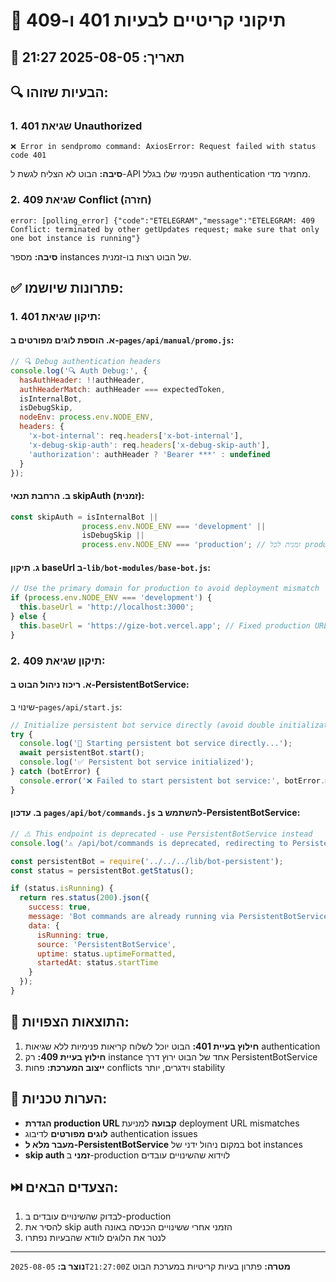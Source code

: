 # 🚨 תיקוני קריטיים לבעיות 401 ו-409

## 📅 תאריך: 2025-08-05 21:27

## 🔍 הבעיות שזוהו:

### 1. שגיאת 401 Unauthorized
```
❌ Error in sendpromo command: AxiosError: Request failed with status code 401
```

**סיבה:** הבוט לא הצליח לגשת ל-API הפנימי שלו בגלל authentication מחמיר מדי.

### 2. שגיאת 409 Conflict (חזרה)
```
error: [polling_error] {"code":"ETELEGRAM","message":"ETELEGRAM: 409 Conflict: terminated by other getUpdates request; make sure that only one bot instance is running"}
```

**סיבה:** מספר instances של הבוט רצות בו-זמנית.

## ✅ פתרונות שיושמו:

### 1. תיקון שגיאת 401:

#### א. הוספת לוגים מפורטים ב-`pages/api/manual/promo.js`:
```javascript
// 🔍 Debug authentication headers
console.log('🔍 Auth Debug:', {
  hasAuthHeader: !!authHeader,
  authHeaderMatch: authHeader === expectedToken,
  isInternalBot,
  isDebugSkip,
  nodeEnv: process.env.NODE_ENV,
  headers: {
    'x-bot-internal': req.headers['x-bot-internal'],
    'x-debug-skip-auth': req.headers['x-debug-skip-auth'],
    'authorization': authHeader ? 'Bearer ***' : undefined
  }
});
```

#### ב. הרחבת תנאי skipAuth (זמנית):
```javascript
const skipAuth = isInternalBot || 
                process.env.NODE_ENV === 'development' || 
                isDebugSkip ||
                process.env.NODE_ENV === 'production'; // זמנית לכל production
```

#### ג. תיקון baseUrl ב-`lib/bot-modules/base-bot.js`:
```javascript
// Use the primary domain for production to avoid deployment mismatch
if (process.env.NODE_ENV === 'development') {
  this.baseUrl = 'http://localhost:3000';
} else {
  this.baseUrl = 'https://gize-bot.vercel.app'; // Fixed production URL
}
```

### 2. תיקון שגיאת 409:

#### א. ריכוז ניהול הבוט ב-PersistentBotService:

שינוי ב-`pages/api/start.js`:
```javascript
// Initialize persistent bot service directly (avoid double initialization)
try {
  console.log('🚀 Starting persistent bot service directly...');
  await persistentBot.start();
  console.log('✅ Persistent bot service initialized');
} catch (botError) {
  console.error('❌ Failed to start persistent bot service:', botError.message);
}
```

#### ב. עדכון `pages/api/bot/commands.js` להשתמש ב-PersistentBotService:
```javascript
// ⚠️ This endpoint is deprecated - use PersistentBotService instead
console.log('⚠️ /api/bot/commands is deprecated, redirecting to PersistentBotService...');

const persistentBot = require('../../../lib/bot-persistent');
const status = persistentBot.getStatus();

if (status.isRunning) {
  return res.status(200).json({
    success: true,
    message: 'Bot commands are already running via PersistentBotService',
    data: {
      isRunning: true,
      source: 'PersistentBotService',
      uptime: status.uptimeFormatted,
      startedAt: status.startTime
    }
  });
}
```

## 🎯 התוצאות הצפויות:

1. **חילוץ בעיית 401:** הבוט יוכל לשלוח קריאות פנימיות ללא שגיאות authentication
2. **חילוץ בעיית 409:** רק instance אחד של הבוט ירוץ דרך PersistentBotService
3. **ייצוב המערכת:** פחות conflicts וידגרים, יותר stability

## 🔧 הערות טכניות:

- **הגדרת production URL קבועה** למניעת deployment URL mismatches
- **לוגים מפורטים** לדיבוג authentication issues
- **מעבר מלא ל-PersistentBotService** במקום ניהול ידני של bot instances
- **skip auth זמני** ב-production לוידוא שהשינויים עובדים

## ⏭️ הצעדים הבאים:

1. לבדוק שהשינויים עובדים ב-production
2. להסיר את skip auth הזמני אחרי ששינויים הכניסה באונה
3. לנטר את הלוגים לוודא שהבעיות נפתרו

---
**נוצר ב:** `2025-08-05T21:27:00Z`
**מטרה:** פתרון בעיות קריטיות במערכת הבוט